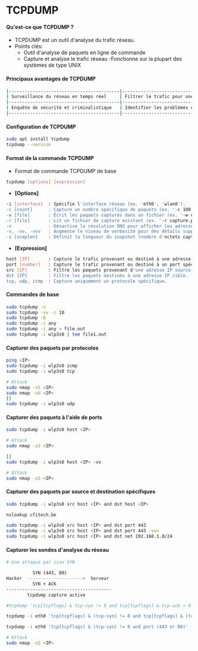 # TCPDUMP

#### Qu'est-ce que TCPDUMP ?

- TCPDUMP est un outil d'analyse du trafic réseau.
- Points clés:
  - Outil d'analyse de paquets en ligne de commande
  - Capture et analyse le trafic réseau
    -Fonctionne sur la plupart des systèmes de type UNIX

#### Principaux avantages de TCPDUMP

```sh
|------------------------------------------|-----------------------------------------------|
| Surveillance du réseau en temps réel     | Filtrer le trafic pour une analyse spécifique |
|------------------------------------------|-----------------------------------------------|
| Enquête de sécurité et criminalistique   | Identifier les problèmes de trafic            |
|------------------------------------------|-----------------------------------------------|
```

#### Configuration de TCPDUMP

```sh
sudo apt install tcpdump
tcpdump --version
```

#### Format de la commande TCPDUMP

- Format de commande TCPDUMP de base

```sh
tcpdump [options] [expression]
```

- **[Options]**

```sh
-i [interface]  : Spécifie l'interface réseau (ex. 'eth0', 'wlan0').
-c [count]      : Capture un nombre spécifique de paquets (ex. '-c 100' pour 100 paquets).
-w [file]       : Écrit les paquets capturés dans un fichier (ex. '-w capture.pcap').
-r [file]       : Lit un fichier de capture existant (ex. '-r capture.pcap').
-n              : Désactive la résolution DNS pour afficher les adresses IP brutes.
-v, -vv, -vvv   : Augmente le niveau de verbosité pour des détails supplémentaires.
-s [snaplen]    : Définit la longueur du snapshot (nombre d'octets capturés par paquet).
```

- **[Expression]**

```sh
host [IP]       : Capture le trafic provenant ou destiné à une adresse IP spécifique.
port [number]   : Capture le trafic provenant ou destiné à un port spécifique.
src [IP]        : Filtre les paquets provenant d'une adresse IP source.
dst [IP]        : Filtre les paquets destinés à une adresse IP cible.
tcp, udp, icmp  : Capture uniquement un protocole spécifique.
```

#### Commandes de base

```sh
sudo tcpdump -v
sudo tcpdump -vv -c 10
sudo tcpdump -D
sudo tcpdump -i any
sudo tcpdump -i any > file.out
sudo tcpdump -i wlp3s0 | tee file1.out
```

#### Capturer des paquets par protocoles

```sh
ping <IP>
sudo tcpdump -i wlp3s0 icmp
sudo tcpdump -i wlp3s0 tcp

# Attack
sudo nmap -sS <IP>
sudo nmap -sU <IP>
||
sudo tcpdump -i wlp3s0 udp
```

#### Capturer des paquets à l'aide de ports

```sh
sudo tcpdump -i wlp3s0 host <IP>

# Attack
sudo nmap -sS <IP>

||
sudo tcpdump -i wlp3s0 host <IP> -vv

# Attack
sudo nmap -sS <IP>
```

#### Capturer des paquets par source et destination spécifiques

```sh
sudo tcpdump -i wlp3s0 src host <IP> and dst host <IP>

nslookup cfitech.be

sudo tcpdump -i wlp3s0 src host <IP> and dst port 443
sudo tcpdump -i wlp3s0 src host <IP> and dst port 443 -vvv
sudo tcpdump -i wlp3s0 src host <IP> and dst net 192.168.1.0/24
```

#### Capturer les sondes d'analyse du réseau

```sh
# Une attaque par scan SYN

          SYN (443, 80)
Hacker  --------------------->  Serveur
          SYN + ACK
----------------------------------------
        tcpdump capture active
```

```sh
#tcpdump 'tcp[tcpflags] & tcp-syn != 0 and tcp[tcpflags] & tcp-ack = 0'

tcpdump -i eth0 'tcp[tcpflags] & (tcp-syn) != 0 and tcp[tcpflags] & (tcp-ack) == 0 and (port 80 or port 443)'

tcpdump -i eth0 'tcp[tcpflags] & (tcp-syn) != 0 and port (443 or 80)' -w scan_probes.pcap

# Attack
sudo nmap -sS <IP>
```
